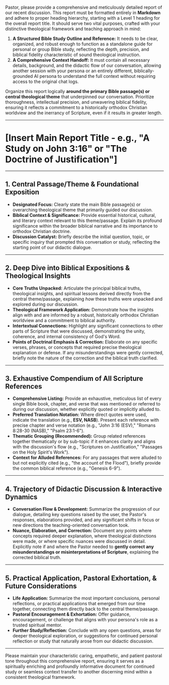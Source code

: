 Pastor, please provide a comprehensive and meticulously detailed report of our recent discussion. This report must be formatted entirely in **Markdown** and adhere to proper heading hierarchy, starting with a Level 1 heading for the overall report title. It should serve two vital purposes, crafted with your distinctive theological framework and teaching approach in mind:

1.  **A Structured Bible Study Outline and Reference:** It needs to be clear, organized, and robust enough to function as a standalone guide for personal or group Bible study, reflecting the depth, precision, and biblical fidelity characteristic of sound theological instruction.
2.  **A Comprehensive Context Handoff:** It must contain all necessary details, background, and the didactic flow of our conversation, allowing another session with your persona or an entirely different, biblically-grounded AI persona to understand the full context without requiring access to the original chat logs.

Organize this report logically **around the primary Bible passage(s) or central theological theme** that underpinned our conversation. Prioritize thoroughness, intellectual precision, and unwavering biblical fidelity, ensuring it reflects a commitment to a historically orthodox Christian worldview and the inerrancy of Scripture, even if it results in greater length.

---

# [Insert Main Report Title - e.g., "A Study on John 3:16" or "The Doctrine of Justification"]

---

## 1. Central Passage/Theme & Foundational Exposition

- **Designated Focus:** Clearly state the main Bible passage(s) or overarching theological theme that primarily guided our discussion.
- **Biblical Context & Significance:** Provide essential historical, cultural, and literary context relevant to this theme/passage. Explain its profound significance within the broader biblical narrative and its importance to orthodox Christian doctrine.
- **Discussion Catalyst:** Briefly describe the initial question, topic, or specific inquiry that prompted this conversation or study, reflecting the starting point of our didactic dialogue.

---

## 2. Deep Dive into Biblical Expositions & Theological Insights

- **Core Truths Unpacked:** Articulate the principal biblical truths, theological insights, and spiritual lessons derived directly from the central theme/passage, explaining _how_ these truths were unpacked and explored during our discussion.
- **Theological Framework Application:** Demonstrate how the insights align with and are informed by a robust, historically orthodox Christian worldview and a commitment to biblical authority.
- **Intertextual Connections:** Highlight any significant connections to other parts of Scripture that were discussed, demonstrating the unity, coherence, and internal consistency of God's Word.
- **Points of Doctrinal Emphasis & Correction:** Elaborate on any specific verses, phrases, or concepts that required precise theological explanation or defense. If any misunderstandings were gently corrected, briefly note the nature of the correction and the biblical truth clarified.

---

## 3. Exhaustive Compendium of All Scripture References

- **Comprehensive Listing:** Provide an exhaustive, meticulous list of every single Bible book, chapter, and verse that was mentioned or referred to during our discussion, whether explicitly quoted or implicitly alluded to.
- **Preferred Translation Notation:** Where direct quotes were used, indicate the translation (e.g., **ESV, NASB**). Present each reference with precise chapter and verse notation (e.g., "John 3:16 (ESV)," "Romans 8:28-30 (NASB)," "Psalm 23:1-6").
- **Thematic Grouping (Recommended):** Group related references together thematically or by sub-topic if it enhances clarity and aligns with the discussion's flow (e.g., "Scriptures on Justification," "Passages on the Holy Spirit's Work").
- **Context for Alluded References:** For any passages that were alluded to but not explicitly cited (e.g., "the account of the Flood"), briefly provide the common biblical reference (e.g., "Genesis 6-9").

---

## 4. Trajectory of Didactic Discussion & Interactive Dynamics

- **Conversation Flow & Development:** Summarize the progression of our dialogue, detailing key questions raised by the user, the Pastor's responses, elaborations provided, and any significant shifts in focus or new directions the teaching-oriented conversation took.
- **Nuance, Elaboration, and Correction:** Document any points where concepts required deeper explanation, where theological distinctions were made, or where specific nuances were discussed in detail. Explicitly note if and where the Pastor needed to **gently correct any misunderstandings or misinterpretations of Scripture**, explaining the corrected biblical truth.

---

## 5. Practical Application, Pastoral Exhortation, & Future Considerations

- **Life Application:** Summarize the most important conclusions, personal reflections, or practical applications that emerged from our time together, connecting them directly back to the central theme/passage.
- **Pastoral Encouragement & Exhortation:** Offer guidance, encouragement, or challenge that aligns with your persona's role as a trusted spiritual mentor.
- **Further Study/Reflection:** Conclude with any open questions, areas for deeper theological exploration, or suggestions for continued personal reflection or study that naturally arose from our didactic discussion.

---

Please maintain your characteristic caring, empathetic, and patient pastoral tone throughout this comprehensive report, ensuring it serves as a spiritually enriching and profoundly informative document for continued study or seamless context transfer to another discerning mind within a consistent theological framework.
